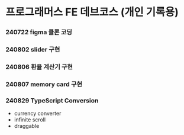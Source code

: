 # 프로그래머스 FE 데브코스 (개인 기록용)

### 240722 figma 클론 코딩

### 240802 slider 구현

### 240806 환율 계산기 구현

### 240807 memory card 구현

### 240829 TypeScript Conversion

- currency converter
- infinite scroll
- draggable
